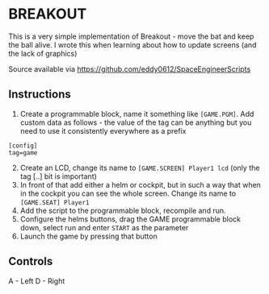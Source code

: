 BREAKOUT
========

This is a very simple implementation of Breakout - move the bat and keep the ball alive. I wrote this when learning about how to update screens (and the lack of graphics)

Source available via https://github.com/eddy0612/SpaceEngineerScripts

Instructions
------------
1. Create a programmable block, name it something like `[GAME.PGM]`. Add custom data as follows - the value of the tag can be anything but you need to use it consistently everywhere as a prefix

```
[config]
tag=game
```

2. Create an LCD, change its name to `[GAME.SCREEN] Player1 lcd`  (only the tag [..] bit is important)
3. In front of that add either a helm or cockpit, but in such a way that when in the cockpit you can see the whole screen. Change its 
       name to `[GAME.SEAT] Player1`
4. Add the script to the programmable block, recompile and run.
5. Configure the helms buttons, drag the GAME programmable block down, select run and enter `START` as the parameter
6. Launch the game by pressing that button

Controls
--------

A - Left
D - Right